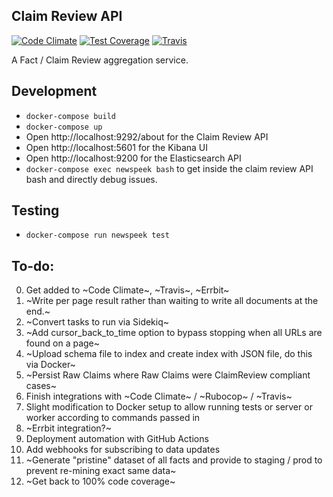 ## Claim Review API
[![Code Climate](https://api.codeclimate.com/v1/badges/42a4437feae3058176ff/maintainability)](https://codeclimate.com/repos/5ef4a2779226cb00dd00473b/maintainability)
[![Test Coverage](https://api.codeclimate.com/v1/badges/42a4437feae3058176ff/test_coverage)](https://codeclimate.com/repos/5ef4a2779226cb00dd00473b/test_coverage)
[![Travis](https://travis-ci.org/meedan/newspeek.svg?branch=develop)](https://travis-ci.org/meedan/newspeek)

A Fact / Claim Review aggregation service.

## Development

- `docker-compose build`
- `docker-compose up`
- Open http://localhost:9292/about for the Claim Review API
- Open http://localhost:5601 for the Kibana UI
- Open http://localhost:9200 for the Elasticsearch API
- `docker-compose exec newspeek bash` to get inside the claim review API bash and directly debug issues.

## Testing

- `docker-compose run newspeek test`

## To-do:

0. Get added to ~Code Climate~, ~Travis~, ~Errbit~
1. ~Write per page result rather than waiting to write all documents at the end.~
2. ~Convert tasks to run via Sidekiq~
3. ~Add cursor_back_to_time option to bypass stopping when all URLs are found on a page~
4. ~Upload schema file to index and create index with JSON file, do this via Docker~
5. ~Persist Raw Claims where Raw Claims were ClaimReview compliant cases~
6. Finish integrations with ~Code Climate~ / ~Rubocop~ / ~Travis~
7. Slight modification to Docker setup to allow running tests or server or worker according to commands passed in
8. ~Errbit integration?~
9. Deployment automation with GitHub Actions
10. Add webhooks for subscribing to data updates
11. ~Generate "pristine" dataset of all facts and provide to staging / prod to prevent re-mining exact same data~
12. ~Get back to 100% code coverage~
